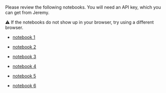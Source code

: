 Please review the following notebooks. You will need an API key, which you can get from Jeremy.

:warning: If the notebooks do not show up in your browser, try using a different browser.

- [notebook 1](https://dandi-ai-notebooks.github.io/dandi-notebook-review/review?url=aHR0cHM6Ly9naXRodWIuY29tL2RhbmRpLWFpLW5vdGVib29rcy8wMDA2OTAvYmxvYi9tYWluLzIwMjUtMDQtMjgtZ2VtaW5pLTIuMC1mbGFzaC0wMDEtcHJvbXB0LWQtOC8wMDA2OTAuaXB5bmI=)

- [notebook 2](https://dandi-ai-notebooks.github.io/dandi-notebook-review/review?url=aHR0cHM6Ly9naXRodWIuY29tL2RhbmRpLWFpLW5vdGVib29rcy8wMDA2OTAvYmxvYi9tYWluLzIwMjUtMDQtMjgtZ2VtaW5pLTIuMC1mbGFzaC0wMDEtcHJvbXB0LWEtOC8wMDA2OTAuaXB5bmI=)

- [notebook 3](https://dandi-ai-notebooks.github.io/dandi-notebook-review/review?url=aHR0cHM6Ly9naXRodWIuY29tL2RhbmRpLWFpLW5vdGVib29rcy8wMDA2OTAvYmxvYi9tYWluLzIwMjUtMDQtMjgtZ2VtaW5pLTIuNS1wcm8tcHJldmlldy0wMy0yNS1wcm9tcHQtZC04LzAwMDY5MC5pcHluYg==)

- [notebook 4](https://dandi-ai-notebooks.github.io/dandi-notebook-review/review?url=aHR0cHM6Ly9naXRodWIuY29tL2RhbmRpLWFpLW5vdGVib29rcy8wMDA2OTAvYmxvYi9tYWluLzIwMjUtMDQtMjgtZ2VtaW5pLTIuNS1wcm8tcHJldmlldy0wMy0yNS1wcm9tcHQtYS04LzAwMDY5MC5pcHluYg==)

- [notebook 5](https://dandi-ai-notebooks.github.io/dandi-notebook-review/review?url=aHR0cHM6Ly9naXRodWIuY29tL2RhbmRpLWFpLW5vdGVib29rcy8wMDA2OTAvYmxvYi9tYWluLzIwMjUtMDQtMjgtZ2VtaW5pLTIuNS1wcm8tcHJldmlldy0wMy0yNS1wcm9tcHQtYi04LzAwMDY5MC5pcHluYg==)

- [notebook 6](https://dandi-ai-notebooks.github.io/dandi-notebook-review/review?url=aHR0cHM6Ly9naXRodWIuY29tL2RhbmRpLWFpLW5vdGVib29rcy8wMDA2OTAvYmxvYi9tYWluLzIwMjUtMDQtMjgtZ2VtaW5pLTIuMC1mbGFzaC0wMDEtcHJvbXB0LWItOC8wMDA2OTAuaXB5bmI=)

